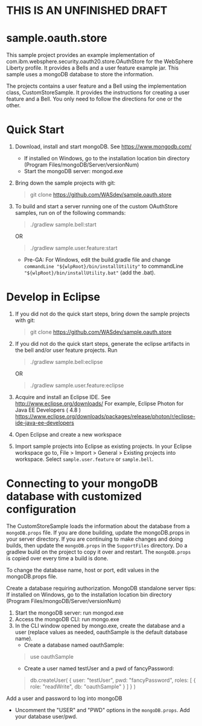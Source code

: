 
THIS IS AN UNFINISHED DRAFT
==========================

sample.oauth.store
=======================

This sample project provides an example implementation of com.ibm.websphere.security.oauth20.store.OAuthStore for the WebSphere Liberty profile. It provides a Bells and a user feature example jar. This sample uses a mongoDB database to store the information. 

The projects contains a user feature and a Bell using the implementation class, CustomStoreSample. It provides the instructions for creating a user feature and a Bell. You only need to follow the directions for one or the other.

Quick Start
===========
1. Download, install and start mongoDB. See https://www.mongodb.com/
   - If installed on Windows, go to the installation location bin directory (Program Files/mongoDB/Server/versionNum)
   - Start the mongoDB server: mongod.exe

1. Bring down the sample projects with git: 
   > git clone https://github.com/WASdev/sample.oauth.store

1. To build and start a server running one of the custom OAuthStore samples, run on of the following commands:

    > ./gradlew sample.bell:start

    OR

    > ./gradlew sample.user.feature:start

   - Pre-GA: For Windows, edit the build.gradle file and change `commandLine "${wlpRoot}/bin/installUtility"` to commandLine `"${wlpRoot}/bin/installUtility.bat"` (add the .bat).

Develop in Eclipse
==============
1. If you did not do the quick start steps, bring down the sample projects with git: 
   > git clone https://github.com/WASdev/sample.oauth.store

1. If you did not do the quick start steps, generate the eclipse artifacts in the bell and/or user feature projects. Run
    > ./gradlew sample.bell:eclipse

    OR

    > ./gradlew sample.user.feature:eclipse

1. Acquire and install an Eclipse IDE. See http://www.eclipse.org/downloads/ For example,  Eclipse Photon for Java EE Developers ( 4.8 ) https://www.eclipse.org/downloads/packages/release/photon/r/eclipse-ide-java-ee-developers

1. Open Eclipse and create a new workspace

1. Import sample projects into Eclipse as existing projects. In your Eclipse workspace go to, File > Import > General > Existing projects into workspace. Select `sample.user.feature` or `sample.bell`.


Connecting to your mongoDB database with customized configuration
=================================================================
The CustomStoreSample loads the information about the database from a `mongoDB.props` file. If you are done building, update the mongoDB.props in your server directory. If you are continuing to make changes and doing builds, then update the `mongoDB.props` in the `SupportFiles` directory. Do a gradlew build on the project to copy it over and restart. The `mongoDB.props` is copied over every time a build is done.

To change the database name, host or port, edit values in the mongoDB.props file.   

Create a database requiring authorization. MongoDB standalone server tips: If installed on Windows, go to the installation location bin directory (Program Files/mongoDB/Server/versionNum)
1. Start the mongoDB server: run mongod.exe
1. Access the mongoDB CLI: run mongo.exe
1. In the CLI window opened by mongo.exe, create the database and a user (replace values as needed, oauthSample is the default database name).
      - Create a database named oauthSample: 
      > use oauthSample
      - Create a user named testUser and a pwd of fancyPassword: 
      > db.createUser( {    user: "testUser",    pwd: "fancyPassword",    roles: [      { role: "readWrite", db: "oauthSample" }    ]  } )

Add a user and password to log into mongoDB
   - Uncomment the "USER" and "PWD" options in the `mongoDB.props`. Add your database user/pwd.




